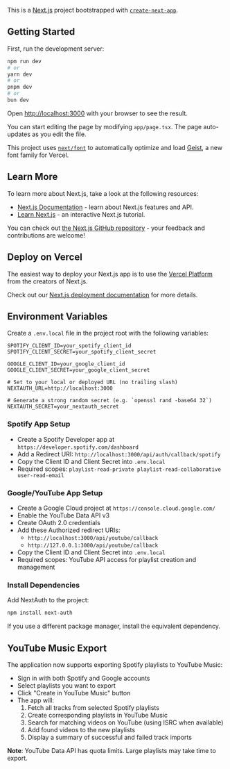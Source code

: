 This is a [Next.js](https://nextjs.org) project bootstrapped with [`create-next-app`](https://nextjs.org/docs/app/api-reference/cli/create-next-app).

## Getting Started

First, run the development server:

```bash
npm run dev
# or
yarn dev
# or
pnpm dev
# or
bun dev
```

Open [http://localhost:3000](http://localhost:3000) with your browser to see the result.

You can start editing the page by modifying `app/page.tsx`. The page auto-updates as you edit the file.

This project uses [`next/font`](https://nextjs.org/docs/app/building-your-application/optimizing/fonts) to automatically optimize and load [Geist](https://vercel.com/font), a new font family for Vercel.

## Learn More

To learn more about Next.js, take a look at the following resources:

- [Next.js Documentation](https://nextjs.org/docs) - learn about Next.js features and API.
- [Learn Next.js](https://nextjs.org/learn) - an interactive Next.js tutorial.

You can check out [the Next.js GitHub repository](https://github.com/vercel/next.js) - your feedback and contributions are welcome!

## Deploy on Vercel

The easiest way to deploy your Next.js app is to use the [Vercel Platform](https://vercel.com/new?utm_medium=default-template&filter=next.js&utm_source=create-next-app&utm_campaign=create-next-app-readme) from the creators of Next.js.

Check out our [Next.js deployment documentation](https://nextjs.org/docs/app/building-your-application/deploying) for more details.

## Environment Variables

Create a `.env.local` file in the project root with the following variables:

```
SPOTIFY_CLIENT_ID=your_spotify_client_id
SPOTIFY_CLIENT_SECRET=your_spotify_client_secret

GOOGLE_CLIENT_ID=your_google_client_id
GOOGLE_CLIENT_SECRET=your_google_client_secret

# Set to your local or deployed URL (no trailing slash)
NEXTAUTH_URL=http://localhost:3000

# Generate a strong random secret (e.g. `openssl rand -base64 32`)
NEXTAUTH_SECRET=your_nextauth_secret
```

### Spotify App Setup

- Create a Spotify Developer app at `https://developer.spotify.com/dashboard`
- Add a Redirect URI: `http://localhost:3000/api/auth/callback/spotify`
- Copy the Client ID and Client Secret into `.env.local`
- Required scopes: `playlist-read-private playlist-read-collaborative user-read-email`

### Google/YouTube App Setup

- Create a Google Cloud project at `https://console.cloud.google.com/`
- Enable the YouTube Data API v3
- Create OAuth 2.0 credentials
- Add these Authorized redirect URIs:
  - `http://localhost:3000/api/youtube/callback`
  - `http://127.0.0.1:3000/api/youtube/callback`
- Copy the Client ID and Client Secret into `.env.local`
- Required scopes: YouTube API access for playlist creation and management

### Install Dependencies

Add NextAuth to the project:

```bash
npm install next-auth
```

If you use a different package manager, install the equivalent dependency.

## YouTube Music Export

The application now supports exporting Spotify playlists to YouTube Music:

- Sign in with both Spotify and Google accounts
- Select playlists you want to export
- Click "Create in YouTube Music" button
- The app will:
  1. Fetch all tracks from selected Spotify playlists
  2. Create corresponding playlists in YouTube Music
  3. Search for matching videos on YouTube (using ISRC when available)
  4. Add found videos to the new playlists
  5. Display a summary of successful and failed track imports

**Note**: YouTube Data API has quota limits. Large playlists may take time to export.
